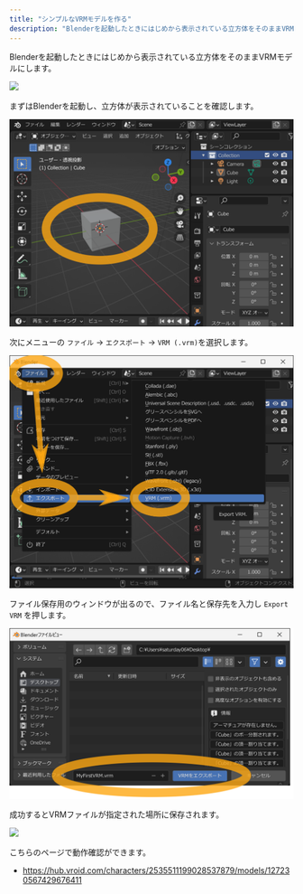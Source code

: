 ```yaml
---
title: "シンプルなVRMモデルを作る"
description: "Blenderを起動したときにはじめから表示されている立方体をそのままVRMモデルにします。"
---
```


Blenderを起動したときにはじめから表示されている立方体をそのままVRMモデルにします。

![](/assets/images/simple.gif)

まずはBlenderを起動し、立方体が表示されていることを確認します。

![](1.png)

次にメニューの `ファイル` → `エクスポート` → `VRM (.vrm)`を選択します。

![](2.png)

ファイル保存用のウィンドウが出るので、ファイル名と保存先を入力し `Export VRM`
を押します。

![](3.png)

成功するとVRMファイルが指定された場所に保存されます。

![](/assets/images/simple.gif)

こちらのページで動作確認ができます。

- https://hub.vroid.com/characters/2535511199028537879/models/127230567429676411
